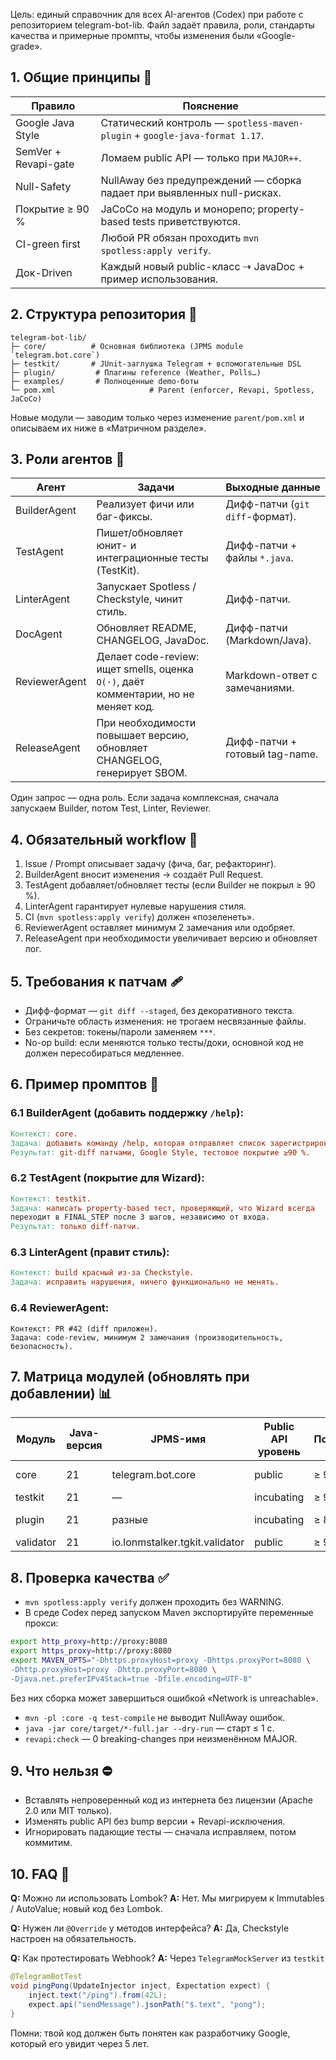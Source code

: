 Цель: единый справочник для всех AI-агентов (Codex) при работе с репозиторием telegram-bot-lib. Файл задаёт правила, роли, стандарты качества и примерные промпты, чтобы изменения были «Google-grade».

## 1. Общие принципы 🔑

| Правило                | Пояснение                                                          |
|------------------------|--------------------------------------------------------------------|
| Google Java Style      | Статический контроль — `spotless-maven-plugin` + `google-java-format 1.17`.|
| SemVer + Revapi-gate   | Ломаем public API — только при `MAJOR++`.                           |
| Null-Safety            | NullAway без предупреждений — сборка падает при выявленных null-рискax. |
| Покрытие ≥ 90 %        | JaCoCo на модуль и монорепо; property-based tests приветствуются.   |
| CI-green first         | Любой PR обязан проходить `mvn spotless:apply verify`.              |
| Док-Driven             | Каждый новый public-класс ⇢ JavaDoc + пример использования.         |

## 2. Структура репозитория 📂

```
telegram-bot-lib/
├─ core/          # Основная библиотека (JPMS module `telegram.bot.core`)
├─ testkit/       # JUnit-заглушка Telegram + вспомогательные DSL
├─ plugin/         # Плагины reference (Weather, Polls…)
├─ examples/       # Полноценные demo-боты
└─ pom.xml                     # Parent (enforcer, Revapi, Spotless, JaCoCo)
```

Новые модули — заводим только через изменение `parent/pom.xml` и описываем их ниже в «Матричном разделе».

## 3. Роли агентов 🤖

| Агент         | Задачи                                                     | Выходные данные                           |
|---------------|------------------------------------------------------------|-------------------------------------------|
| BuilderAgent  | Реализует фичи или баг-фиксы.                             | Дифф-патчи (`git diff`-формат).           |
| TestAgent     | Пишет/обновляет юнит- и интеграционные тесты (TestKit).    | Дифф-патчи + файлы `*.java`.              |
| LinterAgent   | Запускает Spotless / Checkstyle, чинит стиль.             | Дифф-патчи.                               |
| DocAgent      | Обновляет README, CHANGELOG, JavaDoc.                     | Дифф-патчи (Markdown/Java).               |
| ReviewerAgent | Делает code-review: ищет smells, оценка `O(·)`, даёт комментарии, но не меняет код. | Markdown-ответ с замечаниями. |
| ReleaseAgent  | При необходимости повышает версию, обновляет CHANGELOG, генерирует SBOM. | Дифф-патчи + готовый tag-name. |

Один запрос — одна роль. Если задача комплексная, сначала запускаем Builder, потом Test, Linter, Reviewer.

## 4. Обязательный workflow 🚦

1. Issue / Prompt описывает задачу (фича, баг, рефакторинг).
2. BuilderAgent вносит изменения → создаёт Pull Request.
3. TestAgent добавляет/обновляет тесты (если Builder не покрыл ≥ 90 %).
4. LinterAgent гарантирует нулевые нарушения стиля.
5. CI (`mvn spotless:apply verify`) должен «позеленеть».
6. ReviewerAgent оставляет минимум 2 замечания или одобряет.
7. ReleaseAgent при необходимости увеличивает версию и обновляет лог.

## 5. Требования к патчам 🩹

- Дифф-формат — `git diff --staged`, без декоративного текста.
- Ограничьте область изменения: не трогаем несвязанные файлы.
- Без секретов: токены/пароли заменяем `***`.
- No-op build: если меняются только тесты/доки, основной код не должен пересобираться медленнее.

## 6. Пример промптов 📨

### 6.1 BuilderAgent (добавить поддержку `/help`):

```makefile
Контекст: core.
Задача: добавить команду /help, которая отправляет список зарегистрированных команд.
Результат: git-diff патчами, Google Style, тестовое покрытие ≥90 %.
```

### 6.2 TestAgent (покрытие для Wizard):

```makefile
Контекст: testkit.
Задача: написать property-based тест, проверяющий, что Wizard всегда
переходит в FINAL_STEP после 3 шагов, независимо от входа.
Результат: только diff-патчи.
```

### 6.3 LinterAgent (правит стиль):

```makefile
Контекст: build красный из-за Checkstyle.
Задача: исправить нарушения, ничего функционально не менять.
```

### 6.4 ReviewerAgent:

```less
Контекст: PR #42 (diff приложен).
Задача: code-review, минимум 2 замечания (производительность, безопасность).
```

## 7. Матрица модулей (обновлять при добавлении) 📊

| Модуль                | Java-версия | JPMS-имя           | Public API уровень | Покрытие  | Особые плагины |
|-----------------------|-------------|--------------------|--------------------|-----------|----------------|
| core                  | 21          | telegram.bot.core  | public     | ≥ 90 %    | Revapi, NullAway |
| testkit               | 21          | —                  | incubating | ≥ 95 %    | JUnit 5          |
| plugin                | 21          | разные             | incubating | ≥ 80 %    | SPI loader       |
| validator             | 21          | io.lonmstalker.tgkit.validator | public     | ≥ 90 %    | —               |

## 8. Проверка качества ✅

- `mvn spotless:apply verify` должен проходить без WARNING.
- В среде Codex перед запуском Maven экспортируйте переменные прокси:

```bash
export http_proxy=http://proxy:8080
export https_proxy=http://proxy:8080
export MAVEN_OPTS="-Dhttps.proxyHost=proxy -Dhttps.proxyPort=8080 \
-Dhttp.proxyHost=proxy -Dhttp.proxyPort=8080 \
-Djava.net.preferIPv4Stack=true -Dfile.encoding=UTF-8"
```
Без них сборка может завершиться ошибкой «Network is unreachable».
- `mvn -pl :core -q test-compile` не выводит NullAway ошибок.
- `java -jar core/target/*-full.jar --dry-run` — старт ≤ 1 с.
- `revapi:check` — 0 breaking-changes при неизменённом MAJOR.

## 9. Что нельзя ⛔

- Вставлять непроверенный код из интернета без лицензии (Apache 2.0 или MIT только).
- Изменять public API без bump версии + Revapi-исключения.
- Игнорировать падающие тесты — сначала исправляем, потом коммитим.

## 10. FAQ 💬

**Q:** Можно ли использовать Lombok?
**A:** Нет. Мы мигрируем к Immutables / AutoValue; новый код без Lombok.

**Q:** Нужен ли `@Override` у методов интерфейса?
**A:** Да, Checkstyle настроен на обязательность.

**Q:** Как протестировать Webhook?
**A:** Через `TelegramMockServer` из `testkit`

```java
@TelegramBotTest
void pingPong(UpdateInjector inject, Expectation expect) {
    inject.text("/ping").from(42L);
    expect.api("sendMessage").jsonPath("$.text", "pong");
}
```

Помни: твой код должен быть понятен как разработчику Google, который его увидит через 5 лет.
